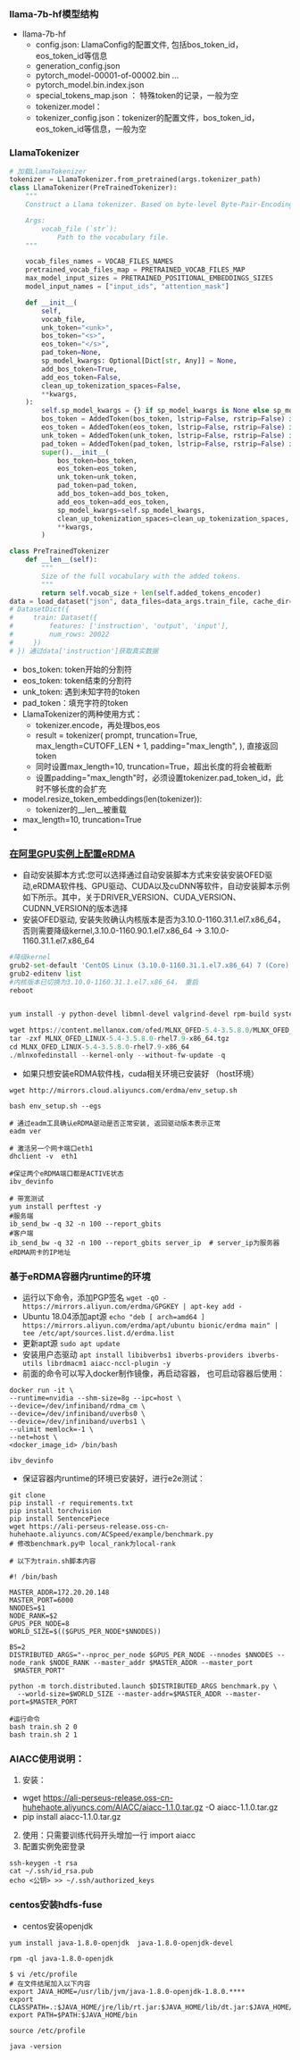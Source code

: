 

### llama-7b-hf模型结构
- llama-7b-hf
  - config.json: LlamaConfig的配置文件, 包括bos_token_id，eos_token_id等信息
  - generation_config.json
  - pytorch_model-00001-of-00002.bin ...
  - pytorch_model.bin.index.json  
  - special_tokens_map.json ： 特殊token的记录，一般为空
  - tokenizer.model： 
  - tokenizer_config.json：tokenizer的配置文件，bos_token_id，eos_token_id等信息，一般为空

### LlamaTokenizer
```py
# 加载LlamaTokenizer
tokenizer = LlamaTokenizer.from_pretrained(args.tokenizer_path)
class LlamaTokenizer(PreTrainedTokenizer):
    """
    Construct a Llama tokenizer. Based on byte-level Byte-Pair-Encoding.

    Args:
        vocab_file (`str`):
            Path to the vocabulary file.
    """

    vocab_files_names = VOCAB_FILES_NAMES
    pretrained_vocab_files_map = PRETRAINED_VOCAB_FILES_MAP
    max_model_input_sizes = PRETRAINED_POSITIONAL_EMBEDDINGS_SIZES
    model_input_names = ["input_ids", "attention_mask"]

    def __init__(
        self,
        vocab_file,
        unk_token="<unk>",
        bos_token="<s>",
        eos_token="</s>",
        pad_token=None,
        sp_model_kwargs: Optional[Dict[str, Any]] = None,
        add_bos_token=True,
        add_eos_token=False,
        clean_up_tokenization_spaces=False,
        **kwargs,
    ):
        self.sp_model_kwargs = {} if sp_model_kwargs is None else sp_model_kwargs
        bos_token = AddedToken(bos_token, lstrip=False, rstrip=False) if isinstance(bos_token, str) else bos_token
        eos_token = AddedToken(eos_token, lstrip=False, rstrip=False) if isinstance(eos_token, str) else eos_token
        unk_token = AddedToken(unk_token, lstrip=False, rstrip=False) if isinstance(unk_token, str) else unk_token
        pad_token = AddedToken(pad_token, lstrip=False, rstrip=False) if isinstance(pad_token, str) else pad_token
        super().__init__(
            bos_token=bos_token,
            eos_token=eos_token,
            unk_token=unk_token,
            pad_token=pad_token,
            add_bos_token=add_bos_token,
            add_eos_token=add_eos_token,
            sp_model_kwargs=self.sp_model_kwargs,
            clean_up_tokenization_spaces=clean_up_tokenization_spaces,
            **kwargs,
        )

class PreTrainedTokenizer
    def __len__(self):
        """
        Size of the full vocabulary with the added tokens.
        """
        return self.vocab_size + len(self.added_tokens_encoder) 
data = load_dataset("json", data_files=data_args.train_file, cache_dir=model_args.cache_dir)
# DatasetDict({
#     train: Dataset({
#         features: ['instruction', 'output', 'input'],
#         num_rows: 20022
#     })
# }) 通过data['instruction']获取真实数据

```
- bos_token: token开始的分割符
- eos_token: token结束的分割符
- unk_token: 遇到未知字符的token
- pad_token：填充字符的token
- LlamaTokenizer的两种使用方式：
  - tokenizer.encode，再处理bos,eos
  - result = tokenizer( prompt, truncation=True, max_length=CUTOFF_LEN + 1,
        padding="max_length",
    ), 直接返回token
  - 同时设置max_length=10, truncation=True，超出长度的将会被截断
  - 设置padding="max_length"时，必须设置tokenizer.pad_token_id，此时不够长度的会扩充
- model.resize_token_embeddings(len(tokenizer)):
  - tokenizer的__len__被重载
- max_length=10, truncation=True
-  
### [在阿里GPU实例上配置eRDMA](https://help.aliyun.com/document_detail/2248432.html?spm=a2c4g.480208.0.0.494e5fb9JFp2Cw)

- 自动安装脚本方式:您可以选择通过自动安装脚本方式来安装安装OFED驱动,eRDMA软件栈、GPU驱动、CUDA以及cuDNN等软件，自动安装脚本示例如下所示。其中，关于DRIVER_VERSION、CUDA_VERSION、CUDNN_VERSION的版本选择
- 安装OFED驱动, 安装失败确认内核版本是否为3.10.0-1160.31.1.el7.x86_64，否则需要降级kernel,3.10.0-1160.90.1.el7.x86_64 -> 3.10.0-1160.31.1.el7.x86_64
```py
#降级kernel 
grub2-set-default 'CentOS Linux (3.10.0-1160.31.1.el7.x86_64) 7 (Core)'
grub2-editenv list
#内核版本已切换为3.10.0-1160.31.1.el7.x86_64， 重启
reboot


yum install -y python-devel libmnl-devel valgrind-devel rpm-build systemd-devel libdb-devel iptables-devel lsof libselinux-devel flex cmake elfutils-devel bison libnl3-devel numactl-devel

wget https://content.mellanox.com/ofed/MLNX_OFED-5.4-3.5.8.0/MLNX_OFED_LINUX-5.4-3.5.8.0-rhel7.9-x86_64.tgz
tar -zxf MLNX_OFED_LINUX-5.4-3.5.8.0-rhel7.9-x86_64.tgz
cd MLNX_OFED_LINUX-5.4-3.5.8.0-rhel7.9-x86_64
./mlnxofedinstall --kernel-only --without-fw-update -q
```
- 如果只想安装eRDMA软件栈，cuda相关环境已安装好 （host环境）
```shell
wget http://mirrors.cloud.aliyuncs.com/erdma/env_setup.sh

bash env_setup.sh --egs

# 通过eadm工具确认eRDMA驱动是否正常安装, 返回驱动版本表示正常
eadm ver

# 激活另一个网卡端口eth1
dhclient -v  eth1

#保证两个eRDMA端口都是ACTIVE状态
ibv_devinfo 

# 带宽测试
yum install perftest -y
#服务端
ib_send_bw -q 32 -n 100 --report_gbits
#客户端
ib_send_bw -q 32 -n 100 --report_gbits server_ip  # server_ip为服务器eRDMA网卡的IP地址

```

###  基于eRDMA容器内runtime的环境
- 运行以下命令，添加PGP签名 `wget -qO - https://mirrors.aliyun.com/erdma/GPGKEY | apt-key add -` 
- Ubuntu 18.04添加apt源 `echo "deb [ arch=amd64 ] https://mirrors.aliyun.com/erdma/apt/ubuntu bionic/erdma main" | tee /etc/apt/sources.list.d/erdma.list`
- 更新apt源 `sudo apt update`
- 安装用户态驱动 `apt install libibverbs1 ibverbs-providers ibverbs-utils librdmacm1 aiacc-nccl-plugin -y`
- 前面的命令可以写入docker制作镜像，再启动容器， 也可启动容器后使用：
```shell
docker run -it \
--runtime=nvidia --shm-size=8g --ipc=host \
--device=/dev/infiniband/rdma_cm \
--device=/dev/infiniband/uverbs0 \
--device=/dev/infiniband/uverbs1 \
--ulimit memlock=-1 \
--net=host \
<docker_image_id> /bin/bash

ibv_devinfo
```
- 保证容器内runtime的环境已安装好，进行e2e测试：
```shell
git clone 
pip install -r requirements.txt
pip install torchvision
pip install SentencePiece
wget https://ali-perseus-release.oss-cn-huhehaote.aliyuncs.com/ACSpeed/example/benchmark.py
# 修改benchmark.py中 local_rank为local-rank

# 以下为train.sh脚本内容

#! /bin/bash

MASTER_ADDR=172.20.20.148
MASTER_PORT=6000
NNODES=$1
NODE_RANK=$2
GPUS_PER_NODE=8
WORLD_SIZE=$(($GPUS_PER_NODE*$NNODES))

BS=2
DISTRIBUTED_ARGS="--nproc_per_node $GPUS_PER_NODE --nnodes $NNODES --node_rank $NODE_RANK --master_addr $MASTER_ADDR --master_port
 $MASTER_PORT"

python -m torch.distributed.launch $DISTRIBUTED_ARGS benchmark.py \
  --world-size=$WORLD_SIZE --master-addr=$MASTER_ADDR --master-port=$MASTER_PORT

#运行命令
bash train.sh 2 0
bash train.sh 2 1

```

### AIACC使用说明：
1. 安装：
- wget https://ali-perseus-release.oss-cn-huhehaote.aliyuncs.com/AIACC/aiacc-1.1.0.tar.gz -O aiacc-1.1.0.tar.gz
- pip install aiacc-1.1.0.tar.gz
2. 使用：只需要训练代码开头增加一行
import aiacc 
3. 配置实例免密登录
```shell
ssh-keygen -t rsa
cat ~/.ssh/id_rsa.pub
echo <公钥> >> ~/.ssh/authorized_keys
```

### centos安装hdfs-fuse

- centos安装openjdk
```
yum install java-1.8.0-openjdk  java-1.8.0-openjdk-devel

rpm -ql java-1.8.0-openjdk

$ vi /etc/profile
# 在文件结尾加入以下内容
export JAVA_HOME=/usr/lib/jvm/java-1.8.0-openjdk-1.8.0.****
export CLASSPATH=.:$JAVA_HOME/jre/lib/rt.jar:$JAVA_HOME/lib/dt.jar:$JAVA_HOME/lib/tools.jar
export PATH=$PATH:$JAVA_HOME/bin

source /etc/profile

java -version
```